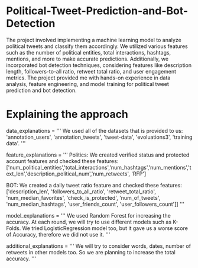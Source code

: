 # Political-Tweet-Prediction-and-Bot-Detection
The project involved implementing a machine learning model to analyze political tweets and classify them accordingly. We utilized various features such as the number of political entities, total interactions, hashtags, mentions, and more to make accurate predictions. Additionally, we incorporated bot detection techniques, considering features like description length, followers-to-all ratio, retweet total ratio, and user engagement metrics. The project provided me with hands-on experience in data analysis, feature engineering, and model training for political tweet prediction and bot detection.

# Explaining the approach

data_explanations = '''
We used all of the datasets that is provided to us: 'annotation_users', 'annotation_tweets', 'tweet-data', 'evoluations3', 'training data'.
'''

feature_explanations = '''
Politics:
We created verified status and protected account features and checked these features:
['num_political_entities','total_interactions','num_hashtags','num_mentions','text_len','description_political_num','num_retweets', 'RFP'] 


BOT:
We created a daily tweet ratio feature and checked these features: 
['description_len', 'followers_to_all_ratio', 'retweet_total_ratio', 'num_median_favorites', 'check_is_protected', 'num_of_tweets', 'num_median_hashtags', 'user_friends_count', 'user_followers_count']]
'''

model_explanations = '''
We used Random Forest for increasing the accuracy. At each round, we will try to use different models such as K-Folds. We tried LogisticRegression model too, but it gave us a worse score of Accuracy, therefore we did not use it.
'''

additional_explanations = '''
We will try to consider words, dates, number of retweets in other models too. So we are planning to increase the total accuracy. 
'''
